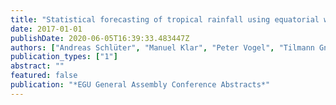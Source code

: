 ```yaml
---
title: "Statistical forecasting of tropical rainfall using equatorial waves"
date: 2017-01-01
publishDate: 2020-06-05T16:39:33.483447Z
authors: ["Andreas Schlüter", "Manuel Klar", "Peter Vogel", "Tilmann Gneiting", "Andreas H Fink", "Peter Knippertz"]
publication_types: ["1"]
abstract: ""
featured: false
publication: "*EGU General Assembly Conference Abstracts*"
---
```


